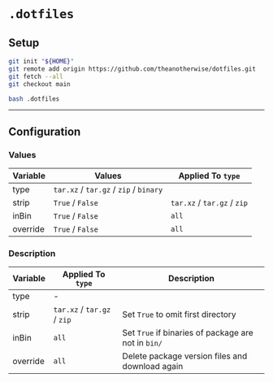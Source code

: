 # `.dotfiles`

## Setup

```bash
git init "${HOME}"
git remote add origin https://github.com/theanotherwise/dotfiles.git
git fetch --all
git checkout main

bash .dotfiles
```

----

## Configuration

### Values

| Variable 	 | Values                                          	 | Applied To `type`           	 |
|------------|---------------------------------------------------|-------------------------------|
| type     	 | `tar.xz` / `tar.gz` / `zip` / `binary`          	 | 	                             |
| strip    	 | `True` / `False`                                	 | `tar.xz` / `tar.gz` / `zip` 	 |
| inBin    	 | `True` / `False`                                	 | `all`                       	 |
| override 	 | `True` / `False` 	                                | `all`                       	 |

### Description

| Variable 	 | Applied To `type`           	 | Description                                            	 |
|------------|-------------------------------|----------------------------------------------------------|
| type     	 | -	                            | 	                                                        |
| strip    	 | `tar.xz` / `tar.gz` / `zip` 	 | Set `True` to omit first directory  	                    |
| inBin    	 | `all`                       	 | Set `True` if binaries of package are not in `bin/`    	 |
| override 	 | `all`                       	 | Delete package version files and download again        	 |